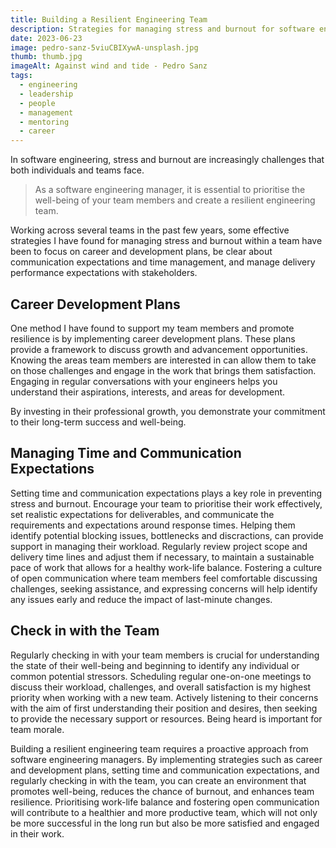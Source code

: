 ```yaml
---
title: Building a Resilient Engineering Team
description: Strategies for managing stress and burnout for software engineering managers to prioritize the well-being of their team members
date: 2023-06-23
image: pedro-sanz-5viuCBIXywA-unsplash.jpg
thumb: thumb.jpg
imageAlt: Against wind and tide - Pedro Sanz
tags:
  - engineering
  - leadership
  - people
  - management
  - mentoring
  - career
---
```


In software engineering, stress and burnout are increasingly challenges that both individuals and teams face.

> As a software engineering manager, it is essential to prioritise the well-being of your team members and create a resilient engineering team.

Working across several teams in the past few years, some effective strategies I have found for managing stress and burnout within a team have been to focus on career and development plans, be clear about communication expectations and time management, and manage delivery performance expectations with stakeholders.

## Career Development Plans

One method I have found to support my team members and promote resilience is by implementing career development plans. These plans provide a framework to discuss growth and advancement opportunities. Knowing the areas team members are interested in can allow them to take on those challenges and engage in the work that brings them satisfaction. Engaging in regular conversations with your engineers helps you understand their aspirations, interests, and areas for development.

By investing in their professional growth, you demonstrate your commitment to their long-term success and well-being.

## Managing Time and Communication Expectations

Setting time and communication expectations plays a key role in preventing stress and burnout. Encourage your team to prioritise their work effectively, set realistic expectations for deliverables, and communicate the requirements and expectations around response times. Helping them identify potential blocking issues, bottlenecks and discractions, can provide support in managing their workload.
Regularly review project scope and delivery time lines and adjust them if necessary, to maintain a sustainable pace of work that allows for a healthy work-life balance. Fostering a culture of open communication where team members feel comfortable discussing challenges, seeking assistance, and expressing concerns will help identify any issues early and reduce the impact of last-minute changes.

## Check in with the Team

Regularly checking in with your team members is crucial for understanding the state of their well-being and beginning to identify any individual or common potential stressors. Scheduling regular one-on-one meetings to discuss their workload, challenges, and overall satisfaction is my highest priority when working with a new team. Actively listening to their concerns with the aim of first understanding their position and desires, then seeking to provide the necessary support or resources. Being heard is important for team morale.

Building a resilient engineering team requires a proactive approach from software engineering managers. By implementing strategies such as career and development plans, setting time and communication expectations, and regularly checking in with the team, you can create an environment that promotes well-being, reduces the chance of burnout, and enhances team resilience. Prioritising work-life balance and fostering open communication will contribute to a healthier and more productive team, which will not only be more successful in the long run but also be more satisfied and engaged in their work.
